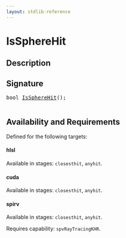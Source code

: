```yaml
---
layout: stdlib-reference
---
```


# IsSphereHit

## Description





## Signature 

<pre>
<span class="code_keyword">bool</span> <a href="isspherehit-028.html">IsSphereHit</a>();

</pre>

## Availability and Requirements

Defined for the following targets:

#### hlsl
Available in stages: `closesthit`, `anyhit`.

#### cuda
Available in stages: `closesthit`, `anyhit`.

#### spirv
Available in stages: `closesthit`, `anyhit`.

Requires capability: `spvRayTracingKHR`.


